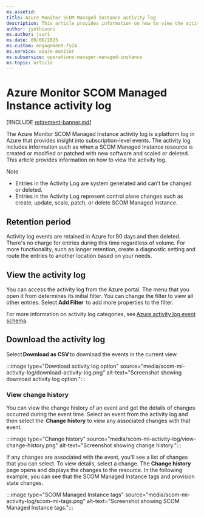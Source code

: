 ```yaml
---
ms.assetid: 
title: Azure Monitor SCOM Managed Instance activity log 
description: This article provides information on how to view the activity log.
author: jyothisuri
ms.author: jsuri
ms.date: 09/08/2025
ms.custom: engagement-fy24
ms.service: azure-monitor
ms.subservice: operations-manager-managed-instance
ms.topic: article
---
```


# Azure Monitor SCOM Managed Instance activity log 

[!INCLUDE [retirement-banner.md](includes/retirement-banner.md)]

The Azure Monitor SCOM Managed Instance activity log is a platform log in Azure that provides insight into subscription-level events. The activity log includes information such as when a SCOM Managed Instance resource is created or modified or patched with new software and scaled or deleted. This article provides information on how to view the activity log.

>[!Note]
>- Entries in the Activity Log are system generated and can't be changed or deleted. 
>- Entries in the Activity Log represent control plane changes such as create, update, scale, patch, or delete SCOM Managed Instance.

## Retention period 

Activity log events are retained in Azure for 90 days and then deleted. There's no charge for entries during this time regardless of volume. For more functionality, such as longer retention, create a diagnostic setting and route the entries to another location based on your needs.  

## View the activity log 

You can access the activity log from the Azure portal. The menu that you open it from determines its initial filter. You can change the filter to view all other entries. Select **Add Filter**  to add more properties to the filter. 

For more information on activity log categories, see [Azure activity log event schema](/azure/azure-monitor/essentials/activity-log-schema#categories).

## Download the activity log 

Select **Download as CSV** to download the events in the current view. 

:::image type="Download activity log option" source="media/scom-mi-activity-log/download-activity-log.png" alt-text="Screenshot showing download activity log option.":::

### View change history 

You can view the change history of an event and get the details of changes occurred during the event time. Select an event from the activity log and then select the  **Change history**  to view any associated changes with that event.

:::image type="Change history" source="media/scom-mi-activity-log/view-change-history.png" alt-text="Screenshot showing change history.":::

If any changes are associated with the event, you'll see a list of changes that you can select. To view details, select a change. The  **Change history** page opens and displays the changes to the resource. In the following example, you can see that the SCOM Managed Instance tags and provision state changes. 

:::image type="SCOM Managed Instance tags" source="media/scom-mi-activity-log/scom-mi-tags.png" alt-text="Screenshot showing SCOM Managed Instance tags."::: 
